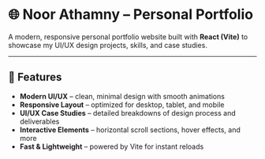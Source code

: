 # 🌐 Noor Athamny – Personal Portfolio

A modern, responsive personal portfolio website built with **React (Vite)** to showcase my UI/UX design projects, skills, and case studies.



---

## 🚀 Features

- **Modern UI/UX** – clean, minimal design with smooth animations
- **Responsive Layout** – optimized for desktop, tablet, and mobile
- **UI/UX Case Studies** – detailed breakdowns of design process and deliverables
- **Interactive Elements** – horizontal scroll sections, hover effects, and more
- **Fast & Lightweight** – powered by Vite for instant reloads
